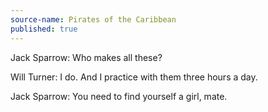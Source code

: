 ```yaml
---
source-name: Pirates of the Caribbean
published: true
---
```


<p>Jack Sparrow: Who makes all these?</p>

<p>Will Turner: I do. And I practice with them three hours a day.</p>

<p>Jack Sparrow: You need to find yourself a girl, mate.</p>


